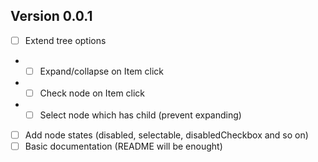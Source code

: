 ## Version 0.0.1

- [ ] Extend tree options
- - [ ] Expand/collapse on Item click
- - [ ] Check node on Item click
- - [ ] Select node which has child (prevent expanding)
- [ ] Add node states (disabled, selectable, disabledCheckbox and so on)
- [ ] Basic documentation (README will be enought)
